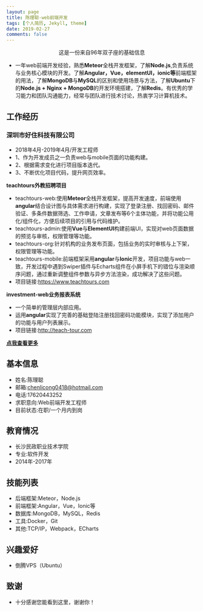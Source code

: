 ```yaml
---
layout: page
title: 陈理聪-web前端开发
tags: [个人简历, Jekyll, theme]
date: 2019-02-27
comments: false
---
```

    
<center>这是一份来自96年双子座的基础信息</center>

* 一年web前端开发经验，熟悉<b>Meteor</b>全栈开发框架，了解<b>Node.js</b>,负责系统与业务核心模块的开发。了解<b>Angular，Vue，elementUI，ionic等</b>前端框架的用法，了解<b>MongoDB</b>与<b>MySQL</b>的区别和使用场景与方法，了解<b>Ubuntu</b>下的<b>Node.js + Nginx + MongoDB</b>的开发环境搭建，了解<b>Redis</b>。有优秀的学习能力和团队沟通能力，经常与团队进行技术讨论，热衷学习计算机技术。

## 工作经历
### 深圳市好住科技有限公司
* 2018年4月-2019年4月/开发工程师
* 1、作为开发成员之一负责web与mobile页面的功能构建。
* 2、根据需求变化进行项目版本迭代。
* 3、不断优化项目代码，提升网页效率。

<left><b>teachtours外教招聘项目</b></left>

* teachtours-web:使用<b>Meteor</b>全栈开发框架，提高开发速度，前端使用<b>angular</b>结合设计图与具体需求进行构建，实现了登录注册、找回密码、邮件验证、多条件数据筛选、工作申请，文章发布等6个主体功能，并将功能公用化/组件化，方便后续项目的引用与代码维护。
* teachtours-admin:使用<b>Vue</b>与<b>ElementUI</b>构建前端UI，实现对web页面数据的预览与审核，权限管理等功能。
* teachtours-org:针对机构的业务发布页面，包括业务的实时审核与上下架，权限管理等功能。
* teachtours-mobile:前端框架采用<b>angular</b>与<b>Ionic</b>开发，项目功能与web一致，开发过程中遇到Swiper插件与Echarts组件在小屏手机下的错位与渲染顺序问题，通过重新调整组件参数与异步方法渲染，成功解决了这些问题。
* 项目链接:<a target="_blank" href="https://www.teachtours.com">https://www.teachtours.com</a>

<left><b>investment-web业务报表系统</b></left>

* 一个简单的管理层内部应用。
* 运用<b>angular</b>实现了完善的基础登陆注册找回密码功能模块，实现了添加用户的功能与用户列表展示。
* 项目链接:<a target="_blank" href="http://teach-tour.com">http://teach-tour.com</a>

<left>
    <a class="btn zoombtn" href="{{ site.url }}/projects">
        <b>点我查看更多</b>
    </a> 
</left>

## 基本信息
* 姓名:陈理聪
* 邮箱:chenlicong0418@hotmail.com
* 电话:17620443252
* 求职意向:Web前端开发工程师
* 目前状态:在职/一个月内到岗

## 教育情况
* 长沙民政职业技术学院
* 专业:软件开发
* 2014年-2017年

## 技能列表
* 后端框架:Meteor，Node.js
* 前端框架:Angular，Vue，Ionic等
* 数据库:MongoDB，MySQL，Redis
* 工具:Docker，Git
* 其他:TCP/IP，Webpack，ECharts

## 兴趣爱好
* 倒腾VPS（Ubuntu）

## 致谢
* 十分感谢您能看到这里，谢谢你！


